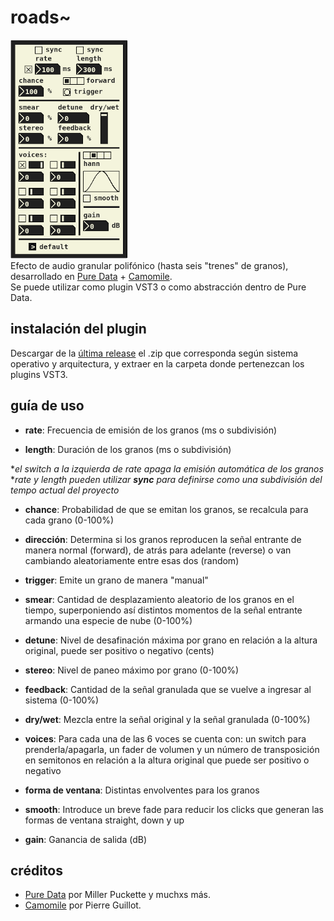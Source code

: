 # roads~
![img](https://raw.githubusercontent.com/martindylan/martindylan.github.io/master/static/media/roads.2fd9a094e152cde14122.png)  
Efecto de audio granular polifónico (hasta seis "trenes" de granos), desarrollado en [Pure Data](https://github.com/pure-data/pure-data) + [Camomile](https://github.com/pierreguillot/Camomile).  
Se puede utilizar como plugin VST3 o como abstracción dentro de Pure Data.

## instalación del plugin
Descargar de la [última release](https://github.com/martindylan/roads/releases/latest) el .zip que corresponda según sistema operativo y arquitectura, y extraer en la carpeta donde pertenezcan los plugins VST3.

## guía de uso
- **rate**: Frecuencia de emisión de los granos (ms o subdivisión)

- **length**: Duración de los granos (ms o subdivisión)

\**el switch a la izquierda de rate apaga la emisión automática de los granos*  
\**rate y length pueden utilizar **sync** para definirse como una subdivisión del tempo actual del proyecto*

- **chance**: Probabilidad de que se emitan los granos, se recalcula para cada grano (0-100%)

- **dirección**: Determina si los granos reproducen la señal entrante de manera normal (forward), de atrás para adelante (reverse) o van cambiando aleatoriamente entre esas dos (random)

- **trigger**: Emite un grano de manera "manual"

- **smear**: Cantidad de desplazamiento aleatorio de los granos en el tiempo, superponiendo así distintos momentos de la señal entrante armando una especie de nube (0-100%)

- **detune**: Nivel de desafinación máxima por grano en relación a la altura original, puede ser positivo o negativo (cents)

- **stereo**: Nivel de paneo máximo por grano (0-100%)

- **feedback**: Cantidad de la señal granulada que se vuelve a ingresar al sistema (0-100%)

- **dry/wet**: Mezcla entre la señal original y la señal granulada (0-100%)

- **voices**: Para cada una de las 6 voces se cuenta con: un switch para prenderla/apagarla, un fader de volumen y un número de transposición en semitonos en relación a la altura original que puede ser positivo o negativo

- **forma de ventana**: Distintas envolventes para los granos

- **smooth**: Introduce un breve fade para reducir los clicks que generan las formas de ventana straight, down y up

- **gain**: Ganancia de salida (dB)

## créditos
- [Pure Data](https://github.com/pure-data/pure-data) por Miller Puckette y muchxs más.
- [Camomile](https://github.com/pierreguillot/Camomile) por Pierre Guillot.
